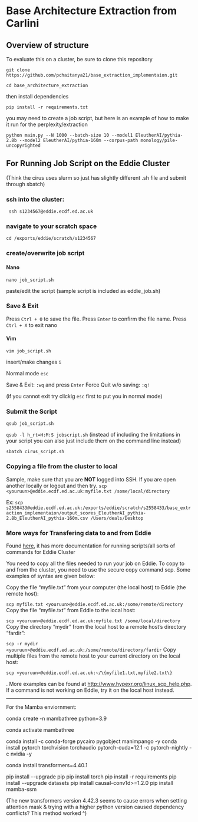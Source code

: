 # Base Architecture Extraction from Carlini

## Overview of structure

To evaluate this on a cluster, be sure to clone this repository

```git clone https://github.com/pchaitanya21/base_extraction_implementaion.git```

```cd base_architecture_extraction```

then install dependencies

```pip install -r requirements.txt```

you may need to create a job script, but here is an example of how to make it run for the perplexity/extraction

```python main.py --N 1000 --batch-size 10 --model1 EleutherAI/pythia-2.8b --model2 EleutherAI/pythia-160m --corpus-path monology/pile-uncopyrighted```

## For Running Job Script on the Eddie Cluster
(Think the cirus uses slurm so just has slightly different .sh file and submit through sbatch)

### ssh into the cluster: 

``` ssh s1234567@eddie.ecdf.ed.ac.uk``` 

### navigate to your scratch space

```cd /exports/eddie/scratch/s1234567```

### create/overwrite job script

#### Nano 
```nano job_script.sh```

paste/edit the script (sample script is included as eddie_job.sh)

### Save & Exit

Press `Ctrl + O` to save the file.
Press `Enter` to confirm the file name.
Press `Ctrl + X` to exit nano


#### Vim

```vim job_script.sh```

insert/make changes 
`i`

Normal mode `esc` 

Save & Exit:  `:wq` and press `Enter`
Force Quit w/o saving: `:q!`

(if you cannot exit try clickig `esc` first to put you in normal mode)

### Submit the Script 

```qsub job_script.sh```

```qsub -l h_rt=H:M:S jobscript.sh``` (instead of including the limitations in your script you can also just include them on the command line instead)

```sbatch cirus_script.sh```

### Copying a file from the cluster to local 

Sample, make sure that you are **NOT** logged into SSH. If you are open another locally or logout and then try. 
```scp <youruun>@eddie.ecdf.ed.ac.uk:myfile.txt /some/local/directory```

Ex: 
```scp s2558433@eddie.ecdf.ed.ac.uk:/exports/eddie/scratch/s2558433/base_extraction_implementaion/output_scores_EleutherAI_pythia-2.8b_EleutherAI_pythia-160m.csv /Users/deals/Desktop```

### More ways for Transfering data to and from Eddie
Found [here](https://www.geos.ed.ac.uk/~smudd/LSDTT_docs/html/edin_instructions.html), it has more documentation for running scripts/all sorts of commands for Eddie Cluster

You need to copy all the files needed to run your job on Eddie. To copy to and from the cluster, you need to use the secure copy command scp. Some examples of syntax are given below:

Copy the file “myfile.txt” from your computer (the local host) to Eddie (the remote host):

```scp myfile.txt <youruun>@eddie.ecdf.ed.ac.uk:/some/remote/directory```
Copy the file “myfile.txt” from Eddie to the local host:

```scp <youruun>@eddie.ecdf.ed.ac.uk:myfile.txt /some/local/directory```
Copy the directory “mydir” from the local host to a remote host’s directory “fardir”:

```scp -r mydir <youruun>@eddie.ecdf.ed.ac.uk:/some/remote/directory/fardir```
Copy multiple files from the remote host to your current directory on the local host:

```scp <youruun>@eddie.ecdf.ed.ac.uk:~/\{myfile1.txt,myfile2.txt\}```

 .
More examples can be found at http://www.hypexr.org/linux_scp_help.php. If a command is not working on Eddie, try it on the local host instead.

*****

For the Mamba enviornment:

conda create -n mambathree python=3.9

conda activate mambathree

conda install -c conda-forge pycairo pygobject manimpango -y
conda install pytorch torchvision torchaudio pytorch-cuda=12.1 -c pytorch-nightly -c nvidia -y


conda install transformers=4.40.1

pip install --upgrade pip
pip install torch
pip install -r requirements
pip install --upgrade datasets
pip install causal-conv1d>=1.2.0
pip install mamba-ssm


(The new transformers version 4.42.3 seems to cause errors when setting attention mask & trying with a higher python version caused dependency conflicts? This method worked ^)